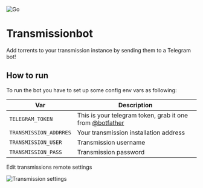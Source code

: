 ![Go](https://github.com/emaele/transmissionbot/workflows/Go/badge.svg)
# Transmissionbot
Add torrents to your transmission instance by sending them to a Telegram bot!

## How to run

To run the bot you have to set up some config env vars as following:

| **Var** 	                 | **Description**                 	                          |
|----------------------------|------------------------------------------------------------|
| `TELEGRAM_TOKEN`           | This is your telegram token, grab it one from [@botfather](https://t.me/botfather)   |
| `TRANSMISSION_ADDRRES`     | Your transmission installation address                     |
| `TRANSMISSION_USER`        | Transmission username                                      |
| `TRANSMISSION_PASS`        | Transmission password                                      |

Edit transmissions remote settings

![Transmission settings](https://i.imgur.com/l0iiqd1.png)
